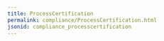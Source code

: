```yaml
---
title: ProcessCertification
permalink: compliance/ProcessCertification.html
jsonid: compliance_processcertification
---
```

